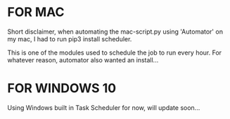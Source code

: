 # FOR MAC
Short disclaimer, when automating the mac-script.py using 'Automator' on my mac, I had to run pip3 install scheduler.

This is one of the modules used to schedule the job to run every hour. For whatever reason, automator also wanted
an install...

# FOR WINDOWS 10
Using Windows built in Task Scheduler for now, will update soon...

